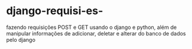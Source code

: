 # django-requisi-es-
fazendo requisições POST e GET usando o django e python, além de manipular informações de adicionar, deletar e alterar do banco de dados pelo django

